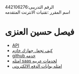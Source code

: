 

الرقم التدريبى:442106276
    <br>
    اسم المقرر :تقنيات الانترنت المتقدمه
<body>
    <h1>فيصل حسين العنزى </h1>
    <ul>
        <li>
            <a href="page2.html">API</a>
        </li>
        <li>
            <a href="IIS&Apache.html">كيف تجعل جهازك خادم</a>
        </li>
        <li>
            <a href="github.html">github خدمه</a>
        </li>
        <li>
            <a href="Saas.html">امثله saas لخدمات عربيه</a>
        </li>
        <li>
            <a href="paytech.html"> امثله بوابات الدفع الالكترونى</a>
        </li>
    </ul>


